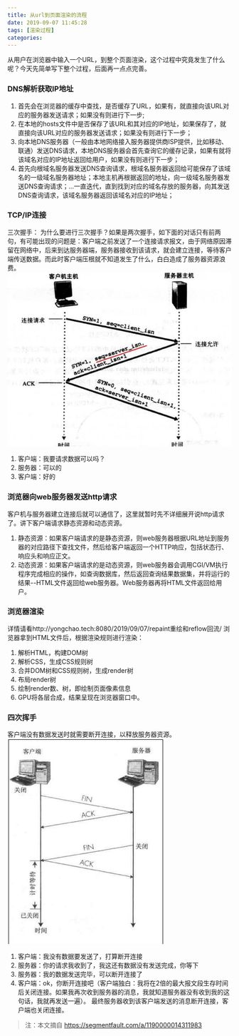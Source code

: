 ```yaml
---
title: 从url到页面渲染的流程
date: 2019-09-07 11:45:28
tags: [渲染过程]
categories:
---
```



从用户在浏览器中输入一个URL，到整个页面渲染，这个过程中究竟发生了什么呢？今天先简单写下整个过程，后面再一点点完善。
### DNS解析获取IP地址

  1. 首先会在浏览器的缓存中查找，是否缓存了URL，如果有，就直接向该URL对应的服务器发送请求；如果没有则进行下一步;
  2. 在本地的hosts文件中是否保存了该URL和其对应的IP地址，如果保存了，就直接向该URL对应的服务器发送请求；如果没有则进行下一步；
  3. 向本地DNS服务器（一般由本地网络接入服务器提供商ISP提供，比如移动、联通）发送DNS请求，本地DNS服务器会首先查询它的缓存记录，如果有就将该域名对应的IP地址返回给用户，如果没有则进行下一步；
  4. 首先向根域名服务器发送DNS查询请求，根域名服务器返回给可能保存了该域名的一级域名服务器地址；本地主机再根据返回的地址，向一级域名服务器发送DNS查询请求；...一直迭代，直到找到对应的域名存放的服务器，向其发送DNS查询请求，该域名服务器返回该域名对应的IP地址；

<!-- more -->

### TCP/IP连接

三次握手：
为什么要进行三次握手？如果是两次握手，如下面的对话只有前两句，有可能出现的问题是：客户端之前发送了一个连接请求报文，由于网络原因滞留在网络中，后来到达服务器端，服务器接收到该请求，就会建立连接，等待客户端传送数据。而此时客户端压根就不知道发生了什么，白白造成了服务器资源浪费。
![三次握手](/images/三次握手.png)

  1. 客户端：我要请求数据可以吗？
  2. 服务器：可以的
  3. 客户端：好的
### 浏览器向web服务器发送http请求

  客户机与服务器建立连接后就可以通信了，这里就暂时先不详细展开说http请求了。讲下客户端请求静态资源和动态资源。
  1. 静态资源：如果客户端请求的是静态资源，则web服务器根据URL地址到服务器的对应路径下查找文件，然后给客户端返回一个HTTP响应，包括状态行、响应头和响应正文。
  2. 动态资源：如果客户端请求的是动态资源，则web服务器会调用CGI/VM执行程序完成相应的操作，如查询数据库，然后返回查询结果数据集，并将运行的结果--HTML文件返回给web服务器。Web服务器再将HTML文件返回给用户。
### 浏览器渲染
  详情请看http://yongchao.tech:8080/2019/09/07/repaint重绘和reflow回流/
  浏览器拿到HTML文件后，根据渲染规则进行渲染：
  1. 解析HTML，构建DOM树
  2. 解析CSS，生成CSS规则树
  3. 合并DOM树和CSS规则树，生成render树
  4. 布局render树
  5. 绘制render数、树，即绘制页面像素信息
  6. GPU将各层合成，结果呈现在浏览器窗口中。
### 四次挥手
客户端没有数据发送时就需要断开连接，以释放服务器资源。
![四次挥手](/images/四次挥手.png)

  1. 客户端：我没有数据要发送了，打算断开连接
  2. 服务器：你的请求我收到了，我这还有数据没有发送完成，你等下
  3. 服务器：我的数据发送完毕，可以断开连接了
  4. 客户端：ok，你断开连接吧（客户端独白：我将在2倍的最大报文段生存时间后关闭连接。如果我再次收到服务器的消息，我就知道服务器没有收到我的这句话，我就再发送一遍）。
  最终服务器收到该客户端发送的消息断开连接，客户端也关闭连接。


>注：本文摘自 https://segmentfault.com/a/1190000014311983
 

